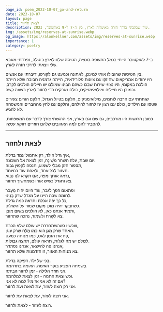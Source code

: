 ```yaml
---
page_id: poem_2023-10-07_go-and-return
date: 2023-10-07
layout: page
title: לצאת ולחזור
description: שיר שכתבתי בדרך חזרה מאיטליה לארץ, בין ה-7 ל-9 באוקטובר, 2023.
img: /assets/img/reserves-at-sunrise.webp
og_image: https://alonkellner.com/assets/img/reserves-at-sunrise.webp
importance: 1
category: poetry
---
```


ב-7 לאוקטובר הייתי בנמל התעופה בונציה, הטיסה שלנו לארץ בוטלה, נפרדתי מאבא שלי ויצאתי לדרכי חזרה לארץ.

בין הטיסות שהובילו אותי למינכן, לאתונה וכמעט גם לקורפו, דיברתי עם אנשים.  
היו יהודים אמריקאים שחיזקו עם ציונות פלורידאית, הייתה גרמניה חביבה שלא הייתה הולכת במקומי, היו נציגי שירות שבכו כשהם הבינו שמולם יש חיילים הולכים לקרב, וכמובן היו חיילים ומילואימניקים, כולם נאבקים כדי לחזור לארץ בשעה קשה.

שוחחתי עם הרבה לוחמים, מילואימניקים, חלקם בטיול הגדול, חלקם הורים צעירים שטסו עם הילדים, כולם עם רצון עז לחזור להילחם, וחלקם עם לחץ מהחברים והמשפחה לא להגיע.

כמובן הרגשות היו מורכבים, גם שם וגם בארץ, אני הרגשתי צורך לדבר עם המשפחות, להסביר להם למה האהובים שלהם חוזרים דווקא עכשיו.

---

## לצאת ולחזור

איך גדל הילד, רק אתמול עמד בדלת,  
יום שבת, עלה השחר משֵׁינָה, זמן לצאת אל השכונה.  
תספור חזק מבלי לשמוע, תנסה לקפוץ גבוה,  
תעזור לכל אחד, ולאחת עוד במיוחד.  
נראה אותך מפֹּה, אם תקרא לנו נבוא,  
צא ותגדל כשיש אור וכשמחשיך תחזור.

ופתאום הפך לגבר, עוד היום יהיה מְעֵבֶר  
לחומה שבה היינו על מגדל שרק בָּנִינוּ.  
כל כך יפה אכלת ותראה כמה גדלת,  
כשתבקר יהיה מוכן מקום שמור על השולחן.  
ותמיד אנחנו כאן, לא הולכים בשום מובן,  
צא לְשָׁרֵת ולשמור, נחכה שתחזור.

ועכשיו כשהשתחררת יש עולם שלא הכרת,  
האחד שרק מגן הוא כמו מַלָּח שרק עוגן.  
קח את הזמן לאט, כמו מנוחה כמעט,  
לכולם יש מה לגלות, תראה עולם, תחצה גבולות.  
אנחנו פה להישאר, אנחנו נסתדר,  
צא מנוֹחוּת האזור, זו הזדמנות שלא תחזור.

בכי של ילד. דפיקה בדלת.  
בָּשמחה הפציע בוקר האימה. האומה בתדהמה.  
אני חוזר הלילה - זמן לחזור הביתה.  
וכשיוצאת החמה - זמן לצאת למלחמה.  
אם זה לא אני אז מי? למה לא אני?  
אני רק רוצה לעזור, עת לצאת ועת לחזור.

אני רוצה לעזור, עת לצאת עת לחזור.

רוצה לעזור - לצאת ולחזור.
